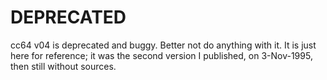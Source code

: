 # DEPRECATED

cc64 v04 is deprecated and buggy. Better not do anything with it.
It is just here for reference; it was the second version I published,
on 3-Nov-1995, then still without sources.
